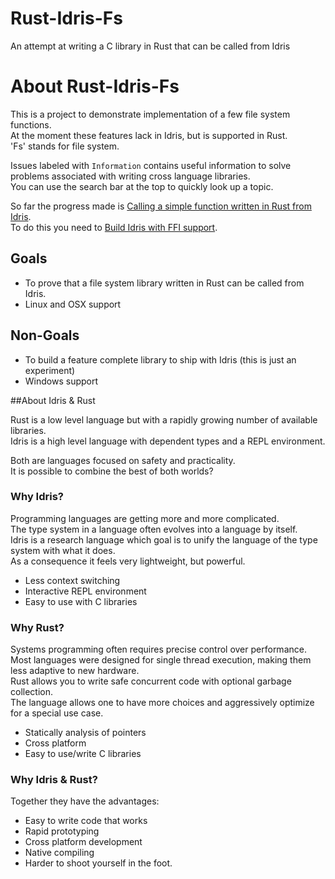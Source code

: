Rust-Idris-Fs
=============

An attempt at writing a C library in Rust that can be called from Idris  

# About Rust-Idris-Fs

This is a project to demonstrate implementation of a few file system functions.  
At the moment these features lack in Idris, but is supported in Rust.  
'Fs' stands for file system.  

Issues labeled with `Information` contains useful information to solve problems associated with writing cross language libraries.  
You can use the search bar at the top to quickly look up a topic.

So far the progress made is [Calling a simple function written in Rust from Idris](https://github.com/bvssvni/rust-idris-fs/issues/2).  
To do this you need to [Build Idris with FFI support](https://github.com/bvssvni/rust-idris-fs/issues/3).  

## Goals

- To prove that a file system library written in Rust can be called from Idris.  
- Linux and OSX support

## Non-Goals

- To build a feature complete library to ship with Idris (this is just an experiment)
- Windows support

##About Idris & Rust

Rust is a low level language but with a rapidly growing number of available libraries.  
Idris is a high level language with dependent types and a REPL environment.  

Both are languages focused on safety and practicality.  
It is possible to combine the best of both worlds?  

### Why Idris?

Programming languages are getting more and more complicated.  
The type system in a language often evolves into a language by itself.  
Idris is a research language which goal is to unify the language of the type system with what it does.  
As a consequence it feels very lightweight, but powerful.  

 - Less context switching
 - Interactive REPL environment
 - Easy to use with C libraries

### Why Rust?

Systems programming often requires precise control over performance.  
Most languages were designed for single thread execution, making them less adaptive to new hardware.  
Rust allows you to write safe concurrent code with optional garbage collection.  
The language allows one to have more choices and aggressively optimize for a special use case.  

 - Statically analysis of pointers
 - Cross platform
 - Easy to use/write C libraries

### Why Idris & Rust?

Together they have the advantages:

 - Easy to write code that works
 - Rapid prototyping
 - Cross platform development
 - Native compiling
 - Harder to shoot yourself in the foot.
